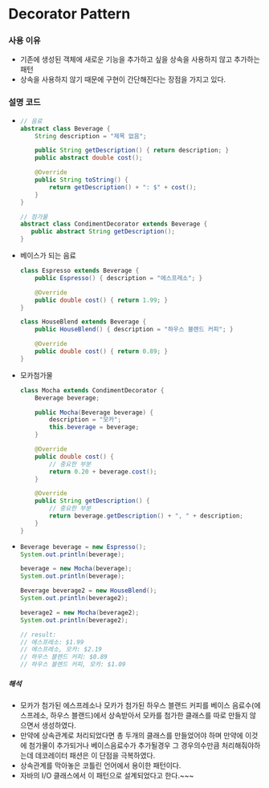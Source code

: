 # Decorator Pattern
### 사용 이유
* 기존에 생성된 객체에 새로운 기능을 추가하고 싶을 상속을 사용하지 않고 추가하는 패턴
* 상속을 사용하지 않기 때문에 구현이 간단해진다는 장점을 가지고 있다.
### 설명 코드
* ```java
  // 음료
  abstract class Beverage {
      String description = "제목 없음";

      public String getDescription() { return description; }
      public abstract double cost();

      @Override
      public String toString() {
          return getDescription() + ": $" + cost();
      }
  }

  // 첨가물
  abstract class CondimentDecorator extends Beverage {
     public abstract String getDescription();
  }
* 베이스가 되는 음료
  ```java
  class Espresso extends Beverage {
      public Espresso() { description = "에스프레소"; }

      @Override
      public double cost() { return 1.99; }
  }

  class HouseBlend extends Beverage {
      public HouseBlend() { description = "하우스 블렌드 커피"; }

      @Override
      public double cost() { return 0.89; }
  }
* 모카첨가물
  ```java
  class Mocha extends CondimentDecorator {
      Beverage beverage;

      public Mocha(Beverage beverage) {
          description = "모카";
          this.beverage = beverage;
      }

      @Override
      public double cost() {
          // 중요한 부분
          return 0.20 + beverage.cost();
      }

      @Override
      public String getDescription() {
          // 중요한 부분
          return beverage.getDescription() + ", " + description;
      }
  }
* ```java
  Beverage beverage = new Espresso();
  System.out.println(beverage);

  beverage = new Mocha(beverage);
  System.out.println(beverage);

  Beverage beverage2 = new HouseBlend();
  System.out.println(beverage2);

  beverage2 = new Mocha(beverage2);
  System.out.println(beverage2);

  // result:
  // 에스프레소: $1.99
  // 에스프레소, 모카: $2.19
  // 하우스 블렌드 커피: $0.89
  // 하우스 블렌드 커피, 모카: $1.09
##### 해석
* 모카가 첨가된 에스프레소나 모카가 첨가된 하우스 블랜드 커피를 베이스 음료수(에스프레소, 하우스 블랜드)에서 상속받아서 모카를 첨가한 클래스를 따로 만들지 않으면서 생성하였다.
* 만약에 상속관계로 처리되었다면 총 두개의 클래스를 만들었어야 하며 만약에 이것에 첨가물이 추가되거나 베이스음료수가 추가될경우 그 경우의수만큼 처리해줘야하는데 데코레이터 패션은 이 단점을 극복하였다.
* 상속관계를 막아놓은 코틀린 언어에서 용이한 패턴이다.
* 자바의 I/O 클래스에서 이 패턴으로 설계되었다고 한다.~~~
